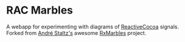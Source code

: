 # RAC Marbles

A webapp for experimenting with diagrams of [ReactiveCocoa](http://github.com/ReactiveCocoa/ReactiveCocoa) signals. Forked from [André Staltz's](http://staltz.com/) awesome [RxMarbles](http://rxmarbles.com) project.

